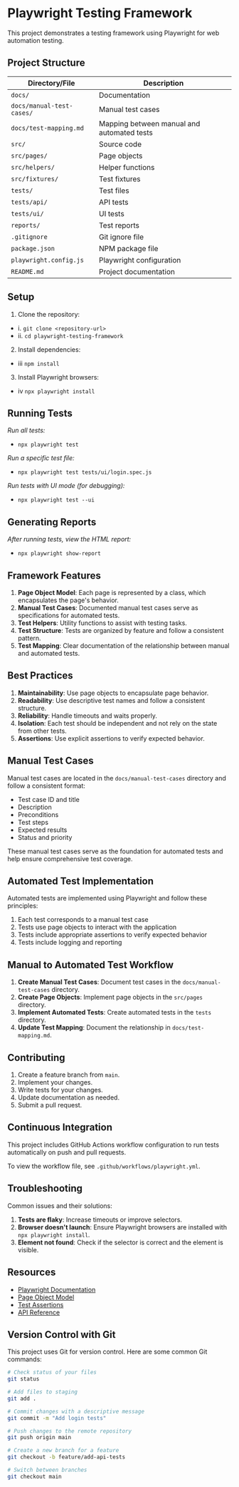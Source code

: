# Playwright Testing Framework

This project demonstrates a testing framework using Playwright for web automation testing.

## Project Structure


| Directory/File | Description |
|----------------|-------------|
| `docs/` | Documentation |
| `docs/manual-test-cases/` | Manual test cases |
| `docs/test-mapping.md` | Mapping between manual and automated tests |
| `src/` | Source code |
| `src/pages/` | Page objects |
| `src/helpers/` | Helper functions |
| `src/fixtures/` | Test fixtures |
| `tests/` | Test files |
| `tests/api/` | API tests |
| `tests/ui/` | UI tests |
| `reports/` | Test reports |
| `.gitignore` | Git ignore file |
| `package.json` | NPM package file |
| `playwright.config.js` | Playwright configuration |
| `README.md` | Project documentation |

## Setup

1. Clone the repository: 
- i. `git clone <repository-url>`
- ii. `cd playwright-testing-framework`

2. Install dependencies:
- iii `npm install`

3. Install Playwright browsers:
- iv `npx playwright install`

## Running Tests

*Run all tests:*

- `npx playwright test`

*Run a specific test file:*

- `npx playwright test tests/ui/login.spec.js`

*Run tests with UI mode (for debugging):*

- `npx playwright test --ui`

## Generating Reports

*After running tests, view the HTML report:*

- `npx playwright show-report`

## Framework Features

1. **Page Object Model**: Each page is represented by a class, which encapsulates the page's behavior.
2. **Manual Test Cases**: Documented manual test cases serve as specifications for automated tests.
3. **Test Helpers**: Utility functions to assist with testing tasks.
4. **Test Structure**: Tests are organized by feature and follow a consistent pattern.
5. **Test Mapping**: Clear documentation of the relationship between manual and automated tests.

## Best Practices

1. **Maintainability**: Use page objects to encapsulate page behavior.
2. **Readability**: Use descriptive test names and follow a consistent structure.
3. **Reliability**: Handle timeouts and waits properly.
4. **Isolation**: Each test should be independent and not rely on the state from other tests.
5. **Assertions**: Use explicit assertions to verify expected behavior.

## Manual Test Cases

Manual test cases are located in the `docs/manual-test-cases` directory and follow a consistent format:

- Test case ID and title
- Description
- Preconditions
- Test steps
- Expected results
- Status and priority

These manual test cases serve as the foundation for automated tests and help ensure comprehensive test coverage.

## Automated Test Implementation

Automated tests are implemented using Playwright and follow these principles:

1. Each test corresponds to a manual test case
2. Tests use page objects to interact with the application
3. Tests include appropriate assertions to verify expected behavior
4. Tests include logging and reporting

## Manual to Automated Test Workflow

1. **Create Manual Test Cases**: Document test cases in the `docs/manual-test-cases` directory.
2. **Create Page Objects**: Implement page objects in the `src/pages` directory.
3. **Implement Automated Tests**: Create automated tests in the `tests` directory.
4. **Update Test Mapping**: Document the relationship in `docs/test-mapping.md`.


## Contributing

1. Create a feature branch from `main`.
2. Implement your changes.
3. Write tests for your changes.
4. Update documentation as needed.
5. Submit a pull request.

## Continuous Integration

This project includes GitHub Actions workflow configuration to run tests automatically on push and pull requests.

To view the workflow file, see `.github/workflows/playwright.yml`.

## Troubleshooting

Common issues and their solutions:

1. **Tests are flaky**: Increase timeouts or improve selectors.
2. **Browser doesn't launch**: Ensure Playwright browsers are installed with `npx playwright install`.
3. **Element not found**: Check if the selector is correct and the element is visible.

## Resources

- [Playwright Documentation](https://playwright.dev/docs/intro)
- [Page Object Model](https://playwright.dev/docs/pom)
- [Test Assertions](https://playwright.dev/docs/test-assertions)
- [API Reference](https://playwright.dev/docs/api/class-playwright)


## Version Control with Git

This project uses Git for version control. Here are some common Git commands:

```bash
# Check status of your files
git status

# Add files to staging
git add .

# Commit changes with a descriptive message
git commit -m "Add login tests"

# Push changes to the remote repository
git push origin main

# Create a new branch for a feature
git checkout -b feature/add-api-tests

# Switch between branches
git checkout main
